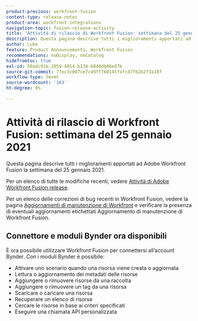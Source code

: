 ```yaml
---
product-previous: workfront-fusion
content-type: release-notes
product-area: workfront-integrations
navigation-topic: fusion-release-activity
title: 'Attività di rilascio di Workfront Fusion: settimana del 25 gennaio 2021'
description: Questa pagina descrive tutti i miglioramenti apportati ad Adobe Workfront Fusion la settimana del 25 gennaio 2021.
author: Luke
feature: Product Announcements, Workfront Fusion
recommendations: noDisplay, noCatalog
hidefromtoc: true
exl-id: 50adc93e-2059-4014-b138-6840db06e87b
source-git-commit: 77ec3c007ce7c49ff760145fafcd7f62b273a18f
workflow-type: tm+mt
source-wordcount: '163'
ht-degree: 0%

---
```


# Attività di rilascio di Workfront Fusion: settimana del 25 gennaio 2021

Questa pagina descrive tutti i miglioramenti apportati ad Adobe Workfront Fusion la settimana del 25 gennaio 2021.

Per un elenco di tutte le modifiche recenti, vedere [Attività di Adobe Workfront Fusion release](/help/workfront-fusion/fusion-product-releases/fusion-release-activity.md).

Per un elenco delle correzioni di bug recenti in Workfront Fusion, vedere la pagina [Aggiornamenti di manutenzione di Workfront](https://experienceleague.adobe.com/docs/workfront-known-issues/releases/current-updates.html) e verificare la presenza di eventuali aggiornamenti etichettati Aggiornamento di manutenzione di Workfront Fusion.

## Connettore e moduli Bynder ora disponibili

È ora possibile utilizzare Workfront Fusion per connettersi all’account Bynder. Con i moduli Bynder è possibile:

* Attivare uno scenario quando una risorsa viene creata o aggiornata
* Lettura o aggiornamento dei metadati delle risorse
* Aggiungere o rimuovere risorse da una raccolta
* Aggiungere o rimuovere un tag da una risorsa
* Scaricare o caricare una risorsa
* Recuperare un elenco di risorse
* Cercare le risorse in base ai criteri specificati
* Eseguire una chiamata API personalizzata
